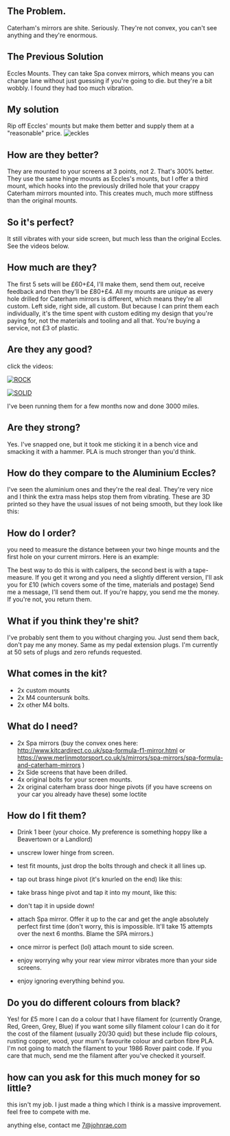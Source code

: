 ## The Problem.
Caterham's mirrors are shite. Seriously. They're not convex, you can't see anything and they're enormous. 

## The Previous Solution
Eccles Mounts. They can take Spa convex mirrors, which means you can change lane without just guessing if you're going to die.
but they're a bit wobbly. I found they had too much vibration.

## My solution
Rip off Eccles' mounts but make them better and supply them at a "reasonable" price.
![eckles](/img/eccles.png)

## How are they better?
They are mounted to your screens at 3 points, not 2. That's 300% better. They use the same hinge mounts as Eccles's mounts, but I offer a third mount, which hooks into the previously drilled hole that your crappy Caterham mirrors mounted into. This creates much, much more stiffness than the original mounts. 

## So it's perfect?
It still vibrates with your side screen, but much less than the original Eccles. See the videos below. 

## How much are they?
The first 5 sets will be £60+£4, I'll make them, send them out, receive feedback and then they'll be £80+£4. All my mounts are unique as every hole drilled for Caterham mirrors is different, which means they're all custom. Left side, right side, all custom. But because I can print them each individually, it's the time spent with custom editing my design that you're paying for, not the materials and tooling and all that. You're buying a service, not £3 of plastic.

## Are they any good?
click the videos:

[![ROCK](https://img.youtube.com/vi/K4T1gzWC7LM/0.jpg)](https://www.youtube.com/watch?v=K4T1gzWC7LM)

[![SOLID](https://img.youtube.com/vi/swGlpLUnF-Q/0.jpg)](https://www.youtube.com/watch?v=swGlpLUnF-Q)

I've been running them for a few months now and done 3000 miles. 

## Are they strong?
Yes. I've snapped one, but it took me sticking it in a bench vice and smacking it with a hammer. PLA is much stronger than you'd think.

## How do they compare to the Aluminium Eccles?
I've seen the aluminium ones and they're the real deal. They're very nice and I think the extra mass helps stop them from vibrating. These are 3D printed so they have the usual issues of not being smooth, but they look like this:


## How do I order?
you need to measure the distance between your two hinge mounts and the first hole on your current mirrors. Here is an example:

The best way to do this is with calipers, the second best is with a tape-measure. If you get it wrong and you need a slightly different version, I'll ask you for £10 (which covers some of the time, materials and postage)
Send me a message, I'll send them out. If you're happy, you send me the money. If you're not, you return them.

## What if you think they're shit?
I've probably sent them to you without charging you. Just send them back, don't pay me any money. Same as my pedal extension plugs. I'm currently at 50 sets of plugs and zero refunds requested. 

## What comes in the kit?
* 2x custom mounts
* 2x M4 countersunk bolts.
* 2x other M4 bolts. 

## What do I need?
* 2x Spa mirrors (buy the convex ones here: http://www.kitcardirect.co.uk/spa-formula-f1-mirror.html or https://www.merlinmotorsport.co.uk/s/mirrors/spa-mirrors/spa-formula-and-caterham-mirrors )
* 2x Side screens that have been drilled. 
* 4x original bolts for your screen mounts. 
* 2x original caterham brass door hinge pivots (if you have screens on your car you already have these)
some loctite

## How do I fit them?
* Drink 1 beer (your choice. My preference is something hoppy like a Beavertown or a Landlord)
* unscrew lower hinge from screen.
* test fit mounts, just drop the bolts through and check it all lines up. 
* tap out brass hinge pivot (it's knurled on the end) like this: 
* take brass hinge pivot and tap it into my mount, like this:

* don't tap it in upside down!
* attach Spa mirror. Offer it up to the car and get the angle absolutely perfect first time (don't worry, this is impossible. It'll take 15 attempts over the next 6 months. Blame the SPA mirrors.)
* once mirror is perfect (lol) attach mount to side screen.
* enjoy worrying why your rear view mirror vibrates more than your side screens.
* enjoy ignoring everything behind you.

## Do you do different colours from black?
Yes! for £5 more I can do a colour that I have filament for (currently Orange, Red, Green, Grey, Blue) if you want some silly filament colour I can do it for the cost of the filament (usually 20/30 quid) but these include flip colours, rusting copper, wood, your mum's favourite colour and carbon fibre PLA. I'm not going to match the filament to your 1986 Rover paint code. If you care that much, send me the filament after you've checked it yourself.

## how can you ask for this much money for so little?
this isn't my job. 
I just made a thing which I think is a massive improvement.
feel free to compete with me.

anything else, contact me 7@johnrae.com
